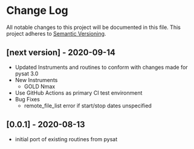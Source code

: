 # Change Log
All notable changes to this project will be documented in this file.
This project adheres to [Semantic Versioning](http://semver.org/).

## [next version] - 2020-09-14
- Updated Instruments and routines to conform with changes made for pysat 3.0
- New Instruments
  - GOLD Nmax
- Use GitHub Actions as primary CI test environment
- Bug Fixes
  - remote_file_list error if start/stop dates unspecified

## [0.0.1] - 2020-08-13
- initial port of existing routines from pysat
